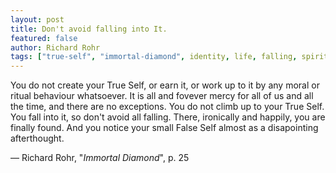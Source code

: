 ```yaml
---
layout: post
title: Don't avoid falling into It.
featured: false
author: Richard Rohr
tags: ["true-self", "immortal-diamond", identity, life, falling, spirituality]
---
```


You do not create your True Self, or earn it, or work up to it by any moral or ritual behaviour whatsoever. It is all and fovever mercy for all of us and all the time, and there are no exceptions. You do not climb up to your True Self. You fall into it, so don't avoid all falling. There, ironically and happily, you are finally found. And you notice your small False Self almost as a disapointing afterthought.

― Richard Rohr, "_Immortal Diamond_", p. 25